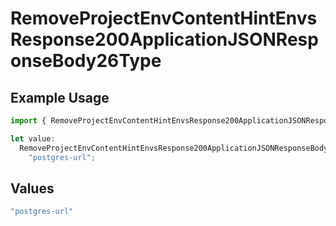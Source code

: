 # RemoveProjectEnvContentHintEnvsResponse200ApplicationJSONResponseBody26Type

## Example Usage

```typescript
import { RemoveProjectEnvContentHintEnvsResponse200ApplicationJSONResponseBody26Type } from "@vercel/sdk/models/operations";

let value:
  RemoveProjectEnvContentHintEnvsResponse200ApplicationJSONResponseBody26Type =
    "postgres-url";
```

## Values

```typescript
"postgres-url"
```